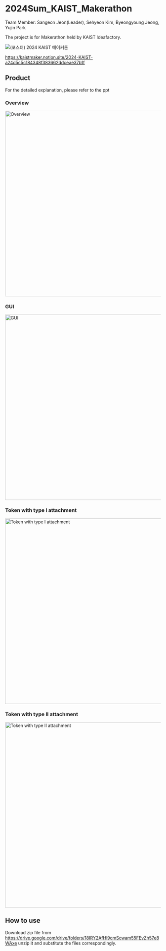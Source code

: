 # 2024Sum_KAIST_Makerathon

Team Member: Sangeon Jeon(Leader), Sehyeon Kim, Byeongyoung Jeong, Yujin Park

The project is for Makerathon held by KAIST Ideafactory.

![(포스터) 2024 KAIST 메이커톤](https://github.com/user-attachments/assets/804e9f90-7494-4601-8eb0-df9ac04e674b)

https://kaistmaker.notion.site/2024-KAIST-a24d5c5c184348f383662ddceae37b1f

## Product

For the detailed explanation, please refer to the ppt 

### Overview
<img src="https://github.com/user-attachments/assets/536ae633-6cc9-4e48-9bda-2190b4929fc0" alt="Overview" width="600"/>

### GUI
<img src="https://github.com/user-attachments/assets/27697010-573e-4312-8f9c-c2be505978fe" alt="GUI" width="600"/>

### Token with type I attachment
<img src="https://github.com/user-attachments/assets/bbe4a502-0d4f-4922-adc9-658b2af9a848" alt="Token with type I attachment" width="600"/>

### Token with type II attachment
<img src="https://github.com/user-attachments/assets/8da46c58-fdb7-426d-a966-63d49a9cba8a" alt="Token with type II attachment" width="600"/>


## How to use
Download zip file from https://drive.google.com/drive/folders/18IRY2AfHl9cmScwam55FEvZh57e8WAxe
unzip it and substitute the files correspondingly.

